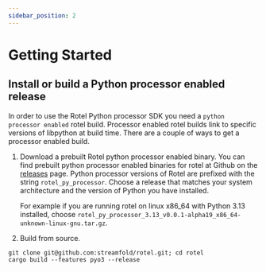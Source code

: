 ```yaml
---
sidebar_position: 2
---
```


# Getting Started

## Install or build a Python processor enabled release

In order to use the Rotel Python processor SDK you need a `python processor enabled` rotel build. Processor enabled rotel builds link to specific versions of libpython at build time. There are a couple of ways to get a processor enabled build.

1. Download a prebuilt Rotel python processor enabled binary. You can find prebuilt python processor enabled binaries for rotel at Github on the [releases](https://github.com/streamfold/rotel/releases) page. Python processor versions of Rotel are prefixed with the string `rotel_py_processor`. Choose a release that matches your system architecture and the version of Python you have installed. 

    For example if you are running rotel on linux x86_64 with Python 3.13 installed, choose `rotel_py_processor_3.13_v0.0.1-alpha19_x86_64-unknown-linux-gnu.tar.gz`.

2. Build from source.
```
git clone git@github.com:streamfold/rotel.git; cd rotel
cargo build --features pyo3 --release
```

